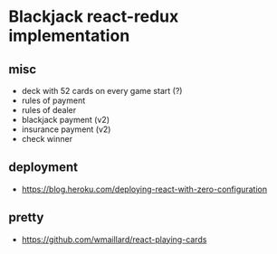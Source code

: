 # Blackjack react-redux implementation

## misc

- deck with 52 cards on every game start (?)
- rules of payment
- rules of dealer
- blackjack payment (v2)
- insurance payment (v2)
- check winner

## deployment

- https://blog.heroku.com/deploying-react-with-zero-configuration

## pretty

- https://github.com/wmaillard/react-playing-cards
